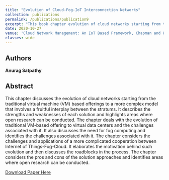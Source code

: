 ```yaml
---
title: "Evolution of Cloud-Fog-IoT Interconnection Networks"
collection: publications
permalink: /publications/publication9
excerpt: "This book chapter evolution of cloud networks starting from the traditional virtual machine (VM) based offerings to a more complex model that involves a fruitful interplay between the stratums."
date: 2020-10-27
venue: 'Cloud Network Management: An IoT Based Framework, Chapman and Hall CRC'
classes: wide
---
```

## Authors
**Anurag Satpathy**

## Abstract
This chapter discusses the evolution of cloud networks starting from the traditional virtual machine (VM) based offerings to a more complex model that involves a fruitful interplay between the stratums. It describes the strengths and weaknesses of each solution and highlights areas where open research can be conducted. The chapter deals with the evolution of traditional VM-based offering to virtual data centers and the challenges associated with it. It also discusses the need for fog computing and identifies the challenges associated with it. The chapter considers the challenges and applications of a more complicated cooperation between Internet of Things-Fog-Cloud. It elaborates the motivation behind such evolution and then discusses the roadblocks in the process. The chapter considers the pros and cons of the solution approaches and identifies areas where open research can be conducted.

[Download Paper Here](https://doi.org/10.1201/9780429288630)
